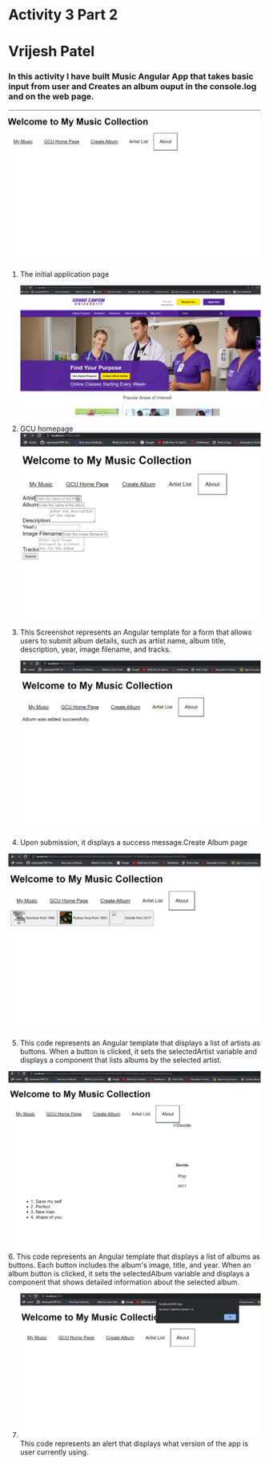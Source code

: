# Activity 3 Part 2
# Vrijesh Patel
###  In this activity I have built Music  Angular App that takes basic input from user and Creates an album ouput in the console.log and on the web page.


   ![The initial application page ](ss1.png)
   
   
   

1. The initial application page

   ![Screen shot Of GCU home page ](ss2.png)
2. GCU homepage
   ![Screen shot create page ](ss3.png)
3. This Screenshot  represents an Angular template for a form that allows users to submit album details, such as artist name, album title, description, year, image filename, and tracks.
   
   ![Artist List page showing your added album/artist ](ss6.PNG)
4.  Upon submission, it displays a success message.Create Album page

 ![Artist List page showing your added album/artist ](ss7.PNG)

  5. This code represents an Angular template that displays a list of artists as buttons. When a button is clicked, it sets the selectedArtist variable and displays a component that lists albums by the selected artist.

![Artist List page showing your added album/artist ](ss8.PNG)
6. This code represents an Angular template that displays a list of albums as buttons. Each button includes the album's image, title, and year. When an album button is clicked, it sets the selectedAlbum variable and displays a component that shows detailed information about the selected album.

7. ![About box ](ss9.PNG)
This code represents an alert that displays what version  of the app is user currently using.
